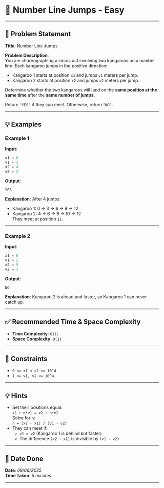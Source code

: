 # 🧮 Number Line Jumps - Easy

---

## 📌 Problem Statement

**Title**: Number Line Jumps

**Problem Description**:  
You are choreographing a circus act involving two kangaroos on a number line. Each kangaroo jumps in the positive direction:

- Kangaroo 1 starts at position `x1` and jumps `v1` meters per jump.
- Kangaroo 2 starts at position `x2` and jumps `v2` meters per jump.

Determine whether the two kangaroos will land on the **same position at the same time** after the **same number of jumps**.

Return `"YES"` if they can meet. Otherwise, return `"NO"`.

---

## 💡 Examples

### Example 1

**Input**:
```python
x1 = 0
v1 = 3
x2 = 4
v2 = 2
```

**Output**:
```text
YES
```

**Explanation**:
After 4 jumps:
- Kangaroo 1: 0 → 3 → 6 → 9 → 12  
- Kangaroo 2: 4 → 6 → 8 → 10 → 12  
They meet at position `12`.

---

### Example 2

**Input**:
```python
x1 = 0
v1 = 2
x2 = 5
v2 = 3
```

**Output**:
```text
NO
```

**Explanation**:
Kangaroo 2 is ahead and faster, so Kangaroo 1 can never catch up.

---

## ✅ Recommended Time & Space Complexity

- **Time Complexity**: `O(1)`  
- **Space Complexity**: `O(1)`

---

## 📎 Constraints

- `0 <= x1 < x2 <= 10^4`
- `1 <= v1, v2 <= 10^4`

---

## 💡 Hints

- Set their positions equal:  
  `x1 + n*v1 = x2 + n*v2`  
  Solve for `n`:  
  `n = (x2 - x1) / (v1 - v2)`
- They can meet if:
  - `v1 > v2` (Kangaroo 1 is behind but faster)
  - The difference `(x2 - x1)` is divisible by `(v1 - v2)`

---

## 📅 Date Done

**Date**: *09/06/2025*  
**Time Taken**: *5 minutes*

---
